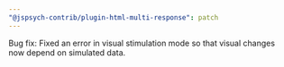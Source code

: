 ```yaml
---
"@jspsych-contrib/plugin-html-multi-response": patch
---
```


Bug fix: Fixed an error in visual stimulation mode so that visual changes now depend on simulated data.
